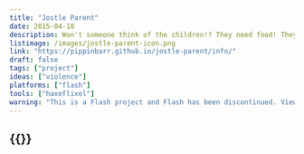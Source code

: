 ```yaml
---
title: "Jostle Parent"
date: 2015-04-10
description: Won't someone think of the children!? They need food! They need play! They need not to drown! They need not to be electrocuted! Do something for crying out loud! Jostle them!
listimage: /images/jostle-parent-icon.png
link: "https://pippinbarr.github.io/jostle-parent/info/"
draft: false
tags: ["project"]
ideas: ["violence"]
platforms: ["flash"]
tools: ["haxeflixel"]
warning: "This is a Flash project and Flash has been discontinued. View the game's page for more information."
---
```


## {{<param title >}}
